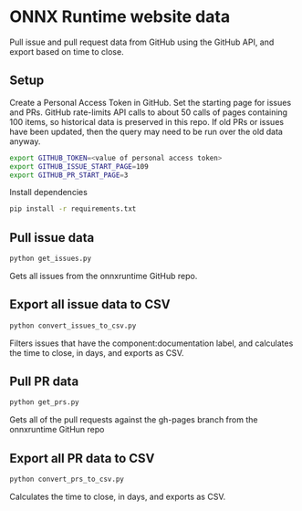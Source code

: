# ONNX Runtime website data

Pull issue and pull request data from GitHub using the GitHub API, and export based on time to close.

## Setup

Create a Personal Access Token in GitHub. Set the starting page for issues and PRs. GitHub rate-limits API calls to about 50 calls of pages containing 100 items, so historical data is preserved in this repo. If old PRs or issues have been updated, then the query may need to be run over the old data anyway.

```bash
export GITHUB_TOKEN=<value of personal access token>
export GITHUB_ISSUE_START_PAGE=109
export GITHUB_PR_START_PAGE=3
```

Install dependencies

```bash
pip install -r requirements.txt
```

## Pull issue data

```bash
python get_issues.py
```

Gets all issues from the onnxruntime GitHub repo.

## Export all issue data to CSV

```bash
python convert_issues_to_csv.py
```

Filters issues that have the component:documentation label, and calculates the time to close, in days, and exports as CSV.

## Pull PR data

```bash
python get_prs.py
```

Gets all of the pull requests against the gh-pages branch from the onnxruntime GitHun repo

## Export all PR data to CSV

```bash
python convert_prs_to_csv.py
```

Calculates the time to close, in days, and exports as CSV.
